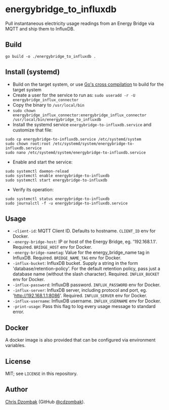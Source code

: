 # energybridge_to_influxdb

Pull instantaneous electricity usage readings from an Energy Bridge via MQTT and ship them to InfluxDB.

## Build

```shell
go build -o ./energybridge_to_influxdb .
```

## Install (systemd)

- Build on the target system, or use [Go's cross compilation](https://dave.cheney.net/2015/08/22/cross-compilation-with-go-1-5) to build for the target system
- Create a user for the service to run as: `sudo useradd -r -U energybridge_influx_connector`
- Copy the binary to `/usr/local/bin`
- `sudo chown energybridge_influx_connector:energybridge_influx_connector /usr/local/bin/energybridge_to_influxdb`
- Install the systemd service `energybridge-to-influxdb.service` and customize that file:
```shell
sudo cp energybridge-to-influxdb.service /etc/systemd/system
sudo chown root:root /etc/systemd/system/energybridge-to-influxdb.service
sudo nano /etc/systemd/system/energybridge-to-influxdb.service
```
- Enable and start the service:
```shell
sudo systemctl daemon-reload
sudo systemctl enable energybridge-to-influxdb
sudo systemctl start energybridge-to-influxdb
```
- Verify its operation:
```shell
sudo systemctl status energybridge-to-influxdb
sudo journalctl -f -u energybridge-to-influxdb.service
```

## Usage

* `-client-id`: MQTT Client ID. Defaults to hostname. `CLIENT_ID` env for Docker.
* `-energy-bridge-host`: IP or host of the Energy Bridge, eg. '192.168.1.1'. Required. `BRIDGE_HOST` env for Docker.
* `-energy-bridge-nametag`: Value for the energy_bridge_name tag in InfluxDB. Required. `BRIDGE_NAME_TAG` env for Docker.
* `-influx-bucket`: InfluxDB bucket. Supply a string in the form 'database/retention-policy'. For the default retention policy, pass just a database name (without the slash character). Required. `INFLUX_BUCKET` env for Docker.
* `-influx-password`: InfluxDB password. `INFLUX_PASSWORD` env for Docker.
* `-influx-server`: InfluxDB server, including protocol and port, eg. 'http://192.168.1.1:8086'. Required. `INFLUX_SERVER` env for Docker.
* `-influx-username`: InfluxDB username. `INFLUX_USERNAME` env for Docker.
* `-print-usage`: Pass this flag to log every usage message to standard error.

## Docker

A docker image is also provided that can be configured via environment variables.

## License

MIT; see `LICENSE` in this repository.

## Author

[Chris Dzombak](https://www.dzombak.com) (GitHub [@cdzombak](https://github.com/cdzombak)).
